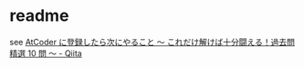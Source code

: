 # readme

see [AtCoder に登録したら次にやること ～ これだけ解けば十分闘える！過去問精選 10 問 ～ \- Qiita](https://qiita.com/drken/items/fd4e5e3630d0f5859067)
